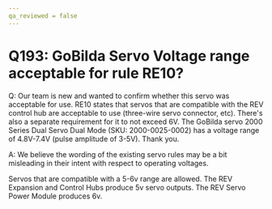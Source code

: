 ```yaml
---
qa_reviewed = false
---
```


# Q193: GoBilda Servo Voltage range acceptable for rule RE10?

Q: Our team is new and wanted to confirm whether this servo was acceptable for use.  RE10 states that servos that are compatible with the REV control hub are acceptable to use (three-wire servo connector, etc).  There's also a separate requirement for it to not exceed 6V.  The GoBilda servo 2000 Series Dual Servo Dual Mode (SKU: 2000-0025-0002) has a voltage range of 4.8V-7.4V (pulse amplitude of 3-5V).  Thank you.

A: We believe the wording of the existing servo rules may be a bit misleading in their intent with respect to operating voltages.

Servos that are compatible with a 5-6v range are allowed. The REV Expansion and Control Hubs produce 5v servo outputs. The REV Servo Power Module produces 6v.